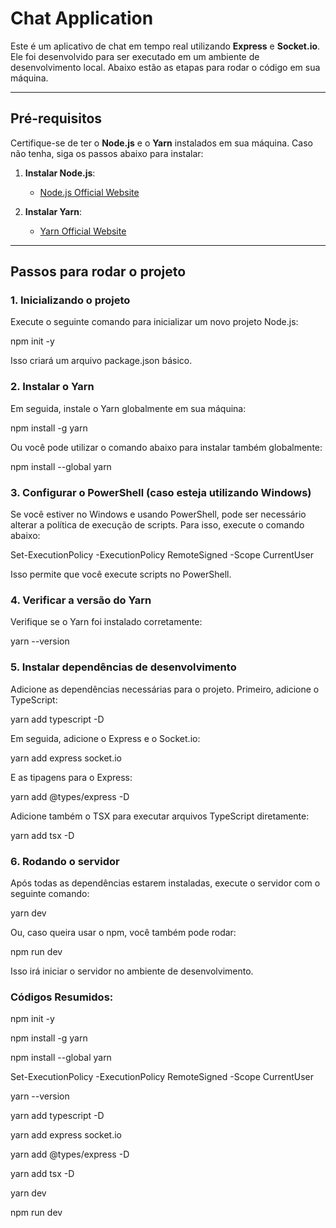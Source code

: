 # Chat Application

Este é um aplicativo de chat em tempo real utilizando **Express** e **Socket.io**. Ele foi desenvolvido para ser executado em um ambiente de desenvolvimento local. Abaixo estão as etapas para rodar o código em sua máquina.

---

## Pré-requisitos

Certifique-se de ter o **Node.js** e o **Yarn** instalados em sua máquina. Caso não tenha, siga os passos abaixo para instalar:

1. **Instalar Node.js**: 
   - [Node.js Official Website](https://nodejs.org/)

2. **Instalar Yarn**:
   - [Yarn Official Website](https://yarnpkg.com/)

---

## Passos para rodar o projeto

### 1. Inicializando o projeto

Execute o seguinte comando para inicializar um novo projeto Node.js:

npm init -y

Isso criará um arquivo package.json básico.

### 2. Instalar o Yarn
Em seguida, instale o Yarn globalmente em sua máquina:

npm install -g yarn


Ou você pode utilizar o comando abaixo para instalar também globalmente:

npm install --global yarn

### 3. Configurar o PowerShell (caso esteja utilizando Windows)
Se você estiver no Windows e usando PowerShell, pode ser necessário alterar a política de execução de scripts. Para isso, execute o comando abaixo:

Set-ExecutionPolicy -ExecutionPolicy RemoteSigned -Scope CurrentUser

Isso permite que você execute scripts no PowerShell.

### 4. Verificar a versão do Yarn
Verifique se o Yarn foi instalado corretamente:

yarn --version


### 5. Instalar dependências de desenvolvimento
Adicione as dependências necessárias para o projeto. Primeiro, adicione o TypeScript:

yarn add typescript -D


Em seguida, adicione o Express e o Socket.io:

yarn add express socket.io

E as tipagens para o Express:

yarn add @types/express -D

Adicione também o TSX para executar arquivos TypeScript diretamente:

yarn add tsx -D


### 6. Rodando o servidor
Após todas as dependências estarem instaladas, execute o servidor com o seguinte comando:

yarn dev

Ou, caso queira usar o npm, você também pode rodar:

npm run dev

Isso irá iniciar o servidor no ambiente de desenvolvimento.



### Códigos Resumidos:
npm init -y

npm install -g yarn

npm install --global yarn

Set-ExecutionPolicy -ExecutionPolicy RemoteSigned -Scope CurrentUser

yarn --version

yarn add typescript -D

yarn add express socket.io

yarn add @types/express -D

yarn add tsx -D

yarn dev

npm run dev
